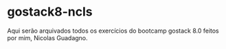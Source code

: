 # gostack8-ncls
Aqui serão arquivados todos os exercícios do bootcamp gostack 8.0 feitos por mim, Nicolas Guadagno.
